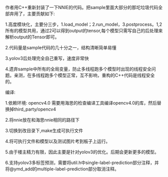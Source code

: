 作者用C++重新封装了一下NNIE的代码。把sample里面大部分的那坨垃圾代码全部弃用了，主要贡献如下:

1.高度模块化，主要分三步，1.load_model；2.run_model，3.postprocess。1,2所有的模型共用，通过2可以得到output的tensor,每个模型只需写自己的后处理来解析output的Tensor即可。

2.代码量是sample代码的几十分之一，结构清晰简单易懂

3.yolov3后处理完全自己重写，速度非常快

4.遗弃sample中所有的全局变量，防止多线程跑多个模型时出现的线程安全问题。亲测，在多线程跑多个模型正常，互不影响，重构的C++代码是线程安全的。



编译:

1.依赖环境: opencv4.0 
  需要用海思的检查编译工具编译opencv4.0的库，然后替换掉third_party/opencv4

2.将nnie放在和海思nnie相同的路径下

3.切换到改目录下,make生成可执行文件

4.将可执行文件和模型以及测试图片考到板子上运行。

5.由于楼主精力有限，因此主要是针对yolov3的优化。后期会更新更多的模型。  

6.支持yolov3多标签预测，需要将util.h中single-label-prediction部分注释，并将@ymd_add的multiple-label-prediction部分取消注释。